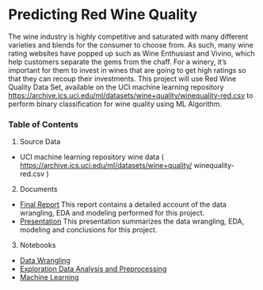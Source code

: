 # Predicting Red Wine Quality 

The wine industry is highly competitive and saturated with many different varieties and blends for the consumer to choose from. As such, many wine rating websites have popped up such as Wine Enthusiast and Vivino, which help customers separate the gems from the chaff. For a winery, it’s important for them to invest in wines that are going to get high ratings so that they can recoup their investments. This project will use Red Wine Quality Data Set, available on the UCI machine learning repository https://archive.ics.uci.edu/ml/datasets/wine+quality/winequality-red.csv
to perform binary classification for wine quality using ML Algorithm.



### Table of Contents

1. Source Data
  * UCI machine learning repository wine data ( https://archive.ics.uci.edu/ml/datasets/wine+quality/ winequality-red.csv )
      
2. Documents
  * [Final Report](https://github.com/htmtty123/Predicting-Wine-Quality/blob/main/Predicting%20Red%20Wine%20Quality%20Report%20-%20latest.pdf)
  This report contains a detailed account of the data wrangling, EDA and modeling performed for this project.
  * [Presentation](https://github.com/htmtty123/Predicting-Wine-Quality/blob/main/Predicting%20Wine%20Quality%20presentation_slides.pdf)
  This presentation summarizes the data wrangling, EDA, modeling and conclusions for this project. 
3. Notebooks
  * [Data Wrangling](https://github.com/htmtty123/Predicting-Wine-Quality/blob/main/red%20wine%20-EDA.ipynb)
  * [Exploration Data Analysis and Preprocessing](https://github.com/htmtty123/Predicting-Wine-Quality/blob/main/red%20wine-pp.ipynb)
  * [Machine Learning](https://github.com/htmtty123/Predicting-Wine-Quality/blob/main/red%20wine-modeling1.ipynb)
